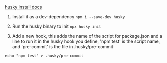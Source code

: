[husky install docs](https://typicode.github.io/husky/get-started.html)

1. Install it as a dev-dependency
   `npm i --save-dev husky`

2. Run the husky binary to init
   `npx husky init`

3. Add a new hook, this adds the name of the script for package.json and a line to run it in the husky hook you define, 'npm test' is the script name, and 'pre-commit' is the file in .husky/pre-commit

`echo "npm test" > .husky/pre-commit`
